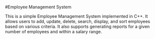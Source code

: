 #Employee Management System

This is a simple Employee Management System implemented in C++. It allows users to add, update, delete, search, display, and sort employees based on various criteria. It also supports generating reports for a given number of employees and within a salary range.
